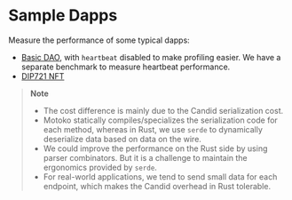 # Sample Dapps

Measure the performance of some typical dapps:

* [Basic DAO](https://github.com/dfinity/examples/tree/master/motoko/basic_dao),
with `heartbeat` disabled to make profiling easier. We have a separate benchmark to measure heartbeat performance.
* [DIP721 NFT](https://github.com/dfinity/examples/tree/master/motoko/dip721-nft-container)

> **Note**
>
> * The cost difference is mainly due to the Candid serialization cost.
> * Motoko statically compiles/specializes the serialization code for each method, whereas in Rust, we use `serde` to dynamically deserialize data based on data on the wire.
> * We could improve the performance on the Rust side by using parser combinators. But it is a challenge to maintain the ergonomics provided by `serde`.
> * For real-world applications, we tend to send small data for each endpoint, which makes the Candid overhead in Rust tolerable.

